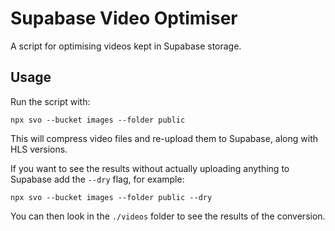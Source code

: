 # Supabase Video Optimiser

A script for optimising videos kept in Supabase storage.

## Usage

Run the script with:

```text
npx svo --bucket images --folder public
```

This will compress video files and re-upload them to Supabase, along with HLS
versions.

If you want to see the results without actually uploading anything to Supabase
add the `--dry` flag, for example:

```text
npx svo --bucket images --folder public --dry
```

You can then look in the `./videos` folder to see the results of the conversion.
